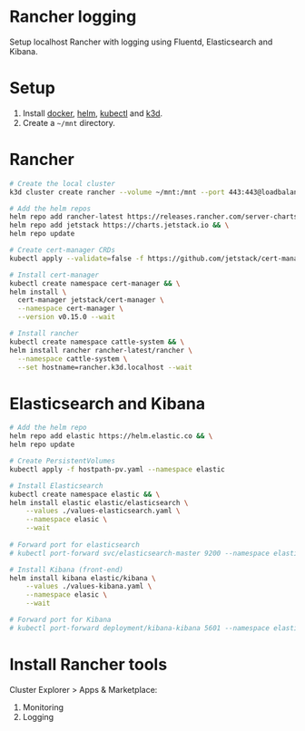 # Rancher logging
Setup localhost Rancher with logging using Fluentd, Elasticsearch and Kibana.

# Setup
1. Install [docker](https://docs.docker.com/get-docker/), [helm](https://helm.sh/), [kubectl](https://kubernetes.io/docs/tasks/tools/install-kubectl/) and [k3d](https://github.com/rancher/k3d).
1. Create a `~/mnt` directory.

# Rancher
```sh
# Create the local cluster
k3d cluster create rancher --volume ~/mnt:/mnt --port 443:443@loadbalancer --port 80:80@loadbalancer

# Add the helm repos
helm repo add rancher-latest https://releases.rancher.com/server-charts/latest && \
helm repo add jetstack https://charts.jetstack.io && \
helm repo update

# Create cert-manager CRDs
kubectl apply --validate=false -f https://github.com/jetstack/cert-manager/releases/download/v0.15.0/cert-manager.crds.yaml

# Install cert-manager
kubectl create namespace cert-manager && \
helm install \
  cert-manager jetstack/cert-manager \
  --namespace cert-manager \
  --version v0.15.0 --wait

# Install rancher
kubectl create namespace cattle-system && \
helm install rancher rancher-latest/rancher \
  --namespace cattle-system \
  --set hostname=rancher.k3d.localhost --wait
```

# Elasticsearch and Kibana
```sh
# Add the helm repo
helm repo add elastic https://helm.elastic.co && \
helm repo update

# Create PersistentVolumes 
kubectl apply -f hostpath-pv.yaml --namespace elastic

# Install Elasticsearch
kubectl create namespace elastic && \
helm install elastic elastic/elasticsearch \
	--values ./values-elasticsearch.yaml \
	--namespace elasic \
	--wait
	  
# Forward port for elasticsearch
# kubectl port-forward svc/elasticsearch-master 9200 --namespace elastic

# Install Kibana (front-end)
helm install kibana elastic/kibana \
	--values ./values-kibana.yaml \
	--namespace elasic \
	--wait

# Forward port for Kibana
# kubectl port-forward deployment/kibana-kibana 5601 --namespace elastic

```

# Install Rancher tools
Cluster Explorer > Apps & Marketplace:
1. Monitoring
1. Logging
